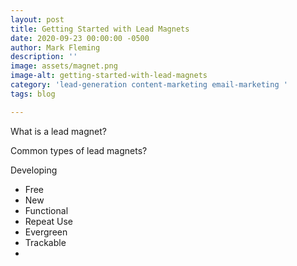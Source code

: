 ```yaml
---
layout: post
title: Getting Started with Lead Magnets
date: 2020-09-23 00:00:00 -0500
author: Mark Fleming
description: ''
image: assets/magnet.png
image-alt: getting-started-with-lead-magnets
category: 'lead-generation content-marketing email-marketing '
tags: blog

---
```

What is a lead magnet?

Common types of lead magnets?

Developing 

* Free
* New
* Functional
* Repeat Use
* Evergreen
* Trackable
* 